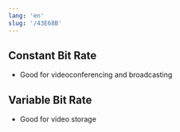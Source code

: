 ```yaml
---
lang: 'en'
slug: '/43E68B'
---
```


## Constant Bit Rate

- Good for videoconferencing and broadcasting

## Variable Bit Rate

- Good for video storage

